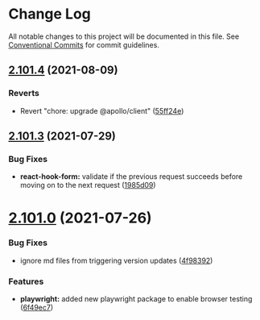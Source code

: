 # Change Log

All notable changes to this project will be documented in this file.
See [Conventional Commits](https://conventionalcommits.org) for commit guidelines.

## [2.101.4](https://github.com/ho-nl/m2-pwa/compare/@reachdigital/react-hook-form@2.101.3...@reachdigital/react-hook-form@2.101.4) (2021-08-09)


### Reverts

* Revert "chore: upgrade @apollo/client" ([55ff24e](https://github.com/ho-nl/m2-pwa/commit/55ff24ede0e56c85b8095edadadd1ec5e0b1b8d2))





## [2.101.3](https://github.com/ho-nl/m2-pwa/compare/@reachdigital/react-hook-form@2.101.2...@reachdigital/react-hook-form@2.101.3) (2021-07-29)


### Bug Fixes

* **react-hook-form:** validate if the previous request succeeds before moving on to the next request ([1985d09](https://github.com/ho-nl/m2-pwa/commit/1985d0938cd509532fa3b6bc801a3399c2baae09))





# [2.101.0](https://github.com/ho-nl/m2-pwa/compare/@reachdigital/react-hook-form@2.100.10...@reachdigital/react-hook-form@2.101.0) (2021-07-26)


### Bug Fixes

* ignore md files from triggering version updates ([4f98392](https://github.com/ho-nl/m2-pwa/commit/4f9839250b3a32d3070da5290e5efcc5e2243fba))


### Features

* **playwright:** added new playwright package to enable browser testing ([6f49ec7](https://github.com/ho-nl/m2-pwa/commit/6f49ec7595563775b96ebf21c27e39da1282e8d9))
